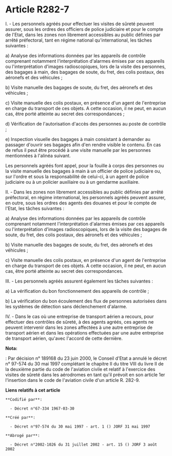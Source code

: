# Article R282-7

I. - Les personnels agréés pour effectuer les visites de sûreté peuvent assurer, sous les ordres des officiers de police
judiciaire et pour le compte de l'Etat, dans les zones non librement accessibles au public définies par arrêté préfectoral,
tant en régime national qu'international, les tâches suivantes :

a) Analyse des informations données par les appareils de contrôle comprenant notamment l'interprétation d'alarmes émises par
ces appareils ou l'interprétation d'images radioscopiques, lors de la visite des personnes, des bagages à main, des bagages
de soute, du fret, des colis postaux, des aéronefs et des véhicules ;

b) Visite manuelle des bagages de soute, du fret, des aéronefs et des véhicules ;

c) Visite manuelle des colis postaux, en présence d'un agent de l'entreprise en charge du transport de ces objets. A cette
occasion, il ne peut, en aucun cas, être porté atteinte au secret des correspondances ;

d) Vérification de l'autorisation d'accès des personnes au poste de contrôle ;

e) Inspection visuelle des bagages à main consistant à demander au passager d'ouvrir ses bagages afin d'en rendre visible le
contenu. En cas de refus il peut être procédé à une visite manuelle par les personnes mentionnées à l'alinéa suivant.

Les personnels agréés font appel, pour la fouille à corps des personnes ou la visite manuelle des bagages à main à un
officier de police judiciaire ou, sur l'ordre et sous la responsabilité de celui-ci, à un agent de police judiciaire ou à un
policier auxiliaire ou à un gendarme auxiliaire.

II. - Dans les zones non librement accessibles au public définies par arrêté préfectoral, en régime international, les
personnels agréés peuvent assurer, en outre, sous les ordres des agents des douanes et pour le compte de l'Etat, les tâches
suivantes :

a) Analyse des informations données par les appareils de contrôle comprenant notamment l'interprétation d'alarmes émises par
ces appareils ou l'interprétation d'images radioscopiques, lors de la visite des bagages de soute, du fret, des colis
postaux, des aéronefs et des véhicules ;

b) Visite manuelle des bagages de soute, du fret, des aéronefs et des véhicules ;

c) Visite manuelle des colis postaux, en présence d'un agent de l'entreprise en charge du transport de ces objets. A cette
occasion, il ne peut, en aucun cas, être porté atteinte au secret des correspondances.

III. - Les personnels agréés assurent également les tâches suivantes :

a) La vérification du bon fonctionnement des appareils de contrôle ;

b) La vérification du bon écoulement des flux de personnes autorisées dans les systèmes de détection sans déclenchement
d'alarme.

IV. - Dans le cas où une entreprise de transport aérien a recours, pour effectuer des contrôles de sûreté, à des agents
agréés, ces agents ne peuvent intervenir dans les zones affectées à une autre entreprise de transport aérien et dans les
opérations effectuées par une autre entreprise de transport aérien, qu'avec l'accord de cette dernière.

**Nota:**

: Par décision n° 189168 du 23 juin 2000, le Conseil d'Etat a annulé le décret n° 97-574 du 30 mai 1997 complétant le
chapitre II du titre VIII du livre II de la deuxième partie du code de l'aviation civile et relatif à l'exercice des visites
de sûreté dans les aérodromes en tant qu'il prévoit en son article 1er l'insertion dans le code de l'aviation civile d'un
article R. 282-9.

**Liens relatifs à cet article**

	**Codifié par**:

	  - Décret n°67-334 1967-03-30

	**Créé par**:

	  - Décret n°97-574 du 30 mai 1997 - art. 1 () JORF 31 mai 1997

	**Abrogé par**:

	  - Décret n°2002-1026 du 31 juillet 2002 - art. 15 () JORF 3 août 2002
